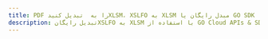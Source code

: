 ---title: PDF را به  تبدیل کنیدXLSM، XSLFO به XLSM مبدل رایگان یا GO SDKdescription: تبدیل رایگانXSLFO به XLSM با استفاده از GO Cloud APIs & SDK همچنین اسناد PDF را در Cloud ایجاد، ویرایش و رندر کنید.---